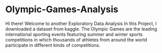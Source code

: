 # Olympic-Games-Analysis
Hi there! Welcome to another Exploratory Data Analysis In this Project, I downloaded a dataset from kaggle. The Olympic Games are the leading international sporting events featuring summer and winter sports competitions in which thousands of athletes from around the world participate in different kinds of competitions.
